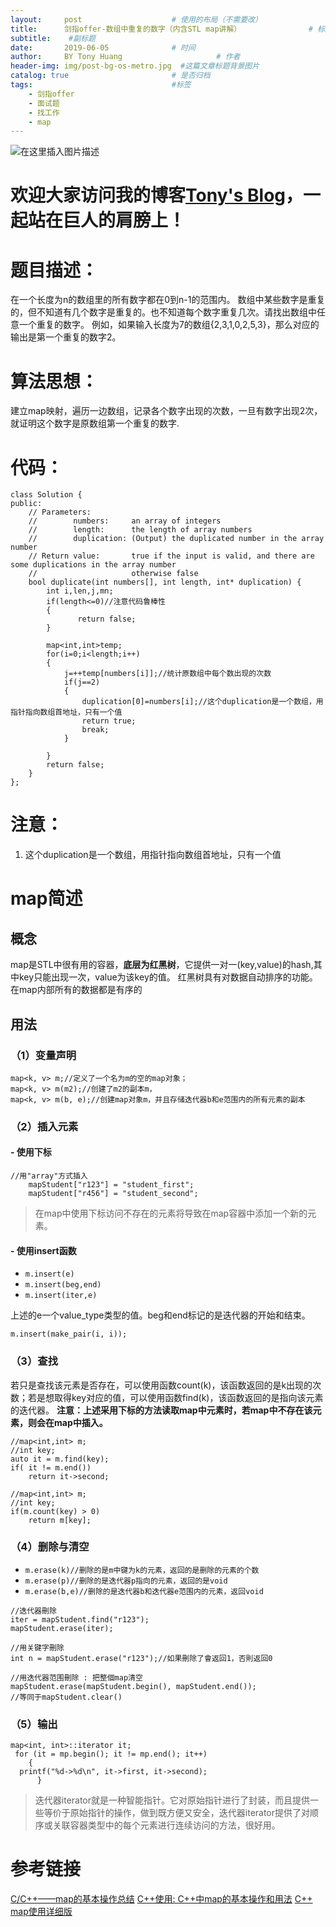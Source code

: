 ```yaml
---
layout:     post                    # 使用的布局（不需要改）
title:      剑指offer-数组中重复的数字（内含STL map讲解）               # 标题 
subtitle:    #副标题
date:       2019-06-05              # 时间
author:     BY Tony Huang                     # 作者
header-img: img/post-bg-os-metro.jpg  #这篇文章标题背景图片
catalog: true                       # 是否归档
tags:                               #标签
    - 剑指offer
    - 面试题
    - 找工作
    - map
---
```

![在这里插入图片描述](https://img-blog.csdnimg.cn/2019060210315020.JPG?x-oss-process=image/watermark,type_ZmFuZ3poZW5naGVpdGk,shadow_10,text_aHR0cHM6Ly9ibG9nLmNzZG4ubmV0L3dlaXhpbl80MjAzNjYxNw==,size_16,color_FFFFFF,t_70)
# 欢迎大家访问我的博客[Tony's Blog](https://yunfanzhilu.github.io/)，一起站在巨人的肩膀上！
# 题目描述：
在一个长度为n的数组里的所有数字都在0到n-1的范围内。 数组中某些数字是重复的，但不知道有几个数字是重复的。也不知道每个数字重复几次。请找出数组中任意一个重复的数字。 例如，如果输入长度为7的数组{2,3,1,0,2,5,3}，那么对应的输出是第一个重复的数字2。
# 算法思想：
建立map映射，遍历一边数组，记录各个数字出现的次数，一旦有数字出现2次，就证明这个数字是原数组第一个重复的数字.
# 代码：

```
class Solution {
public:
    // Parameters:
    //        numbers:     an array of integers
    //        length:      the length of array numbers
    //        duplication: (Output) the duplicated number in the array number
    // Return value:       true if the input is valid, and there are some duplications in the array number
    //                     otherwise false
    bool duplicate(int numbers[], int length, int* duplication) {
        int i,len,j,mn;
        if(length<=0)//注意代码鲁棒性
        {
               return false;
        }
        
        map<int,int>temp;
        for(i=0;i<length;i++)
        {
            j=++temp[numbers[i]];//统计原数组中每个数出现的次数
            if(j==2)
            {
                duplication[0]=numbers[i];//这个duplication是一个数组，用指针指向数组首地址，只有一个值
                return true;
                break;
            }
           
        }
        return false;
    }
};
```
# 注意：
1. 这个duplication是一个数组，用指针指向数组首地址，只有一个值
# map简述
## 概念
map是STL中很有用的容器，**底层为红黑树**，它提供一对一(key,value)的hash,其中key只能出现一次，value为该key的值。
红黑树具有对数据自动排序的功能。在map内部所有的数据都是有序的
## 用法
### （1）变量声明

```
map<k, v> m;//定义了一个名为m的空的map对象；
map<k, v> m(m2);//创建了m2的副本m，
map<k, v> m(b, e);//创建map对象m，并且存储迭代器b和e范围内的所有元素的副本
```

### （2）插入元素

 #### - 使用下标
 
```
//用"array"方式插入
    mapStudent["r123"] = "student_first";
    mapStudent["r456"] = "student_second";
```
>在map中使用下标访问不存在的元素将导致在map容器中添加一个新的元素。
#### - 使用insert函数
 
 - `m.insert(e)`
 - `m.insert(beg,end)`
 - `m.insert(iter,e)`
 
上述的e一个value_type类型的值。beg和end标记的是迭代器的开始和结束。

```
m.insert(make_pair(i, i));
```

### （3）查找

若只是查找该元素是否存在，可以使用函数count(k)，该函数返回的是k出现的次数；若是想取得key对应的值，可以使用函数find(k)，该函数返回的是指向该元素的迭代器。
**注意：上述采用下标的方法读取map中元素时，若map中不存在该元素，则会在map中插入。**

```
//map<int,int> m;
//int key;
auto it = m.find(key);
if( it != m.end())
    return it->second;
```


```
//map<int,int> m;
//int key;
if(m.count(key) > 0)
    return m[key];
```

### （4）删除与清空

 - `m.erase(k)//删除的是m中键为k的元素，返回的是删除的元素的个数`
 - `m.erase(p)//删除的是迭代器p指向的元素，返回的是void`
 - `m.erase(b,e)//删除的是迭代器b和迭代器e范围内的元素，返回void`

```
//迭代器刪除
iter = mapStudent.find("r123");
mapStudent.erase(iter);
 
//用关键字刪除
int n = mapStudent.erase("r123");//如果刪除了會返回1，否則返回0
 
//用迭代器范围刪除 : 把整個map清空
mapStudent.erase(mapStudent.begin(), mapStudent.end());
//等同于mapStudent.clear()
```
### （5）输出

```
map<int, int>::iterator it;
 for (it = mp.begin(); it != mp.end(); it++)
    {
  printf("%d->%d\n", it->first, it->second);
      }
```
>迭代器iterator就是一种智能指针。它对原始指针进行了封装，而且提供一些等价于原始指针的操作，做到既方便又安全，迭代器iterator提供了对顺序或关联容器类型中的每个元素进行连续访问的方法，很好用。
# 参考链接
[C/C++——map的基本操作总结](https://blog.csdn.net/google19890102/article/details/51720305)
[C++使用: C++中map的基本操作和用法](https://www.cnblogs.com/empty16/p/6395813.html)
[C++ map使用详细版](https://blog.csdn.net/baidu_30594023/article/details/81913967)
